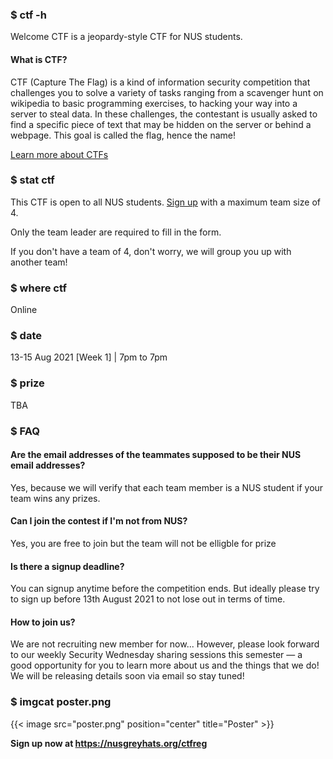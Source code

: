 ### $ ctf -h

Welcome CTF is a jeopardy-style CTF for NUS students.

#### What is CTF?

CTF (Capture The Flag) is a kind of information security competition that challenges you to solve a variety of tasks ranging from a scavenger hunt on wikipedia to basic programming exercises, to hacking your way into a server to steal data. In these challenges, the contestant is usually asked to find a specific piece of text that may be hidden on the server or behind a webpage. This goal is called the flag, hence the name!

[Learn more about CTFs](https://dev.to/atan/what-is-ctf-and-how-to-get-started-3f04)

### $ stat ctf

This CTF is open to all NUS students. [Sign up](https://nusgreyhats.org/ctfreg) with a maximum team size of 4.

Only the team leader are required to fill in the form.

If you don't have a team of 4, don't worry, we will group you up with another team!

### $ where ctf
Online

### $ date

13-15 Aug 2021 [Week 1] | 7pm to 7pm

### $ prize

TBA

### $ FAQ

#### Are the email addresses of the teammates supposed to be their NUS email addresses?
Yes, because we will verify that each team member is a NUS student if your team wins any prizes.

#### Can I join the contest if I'm not from NUS?
Yes, you are free to join but the team will not be elligble for prize

#### Is there a signup deadline?
You can signup anytime before the competition ends. But ideally please try to sign up before 13th August 2021 to not lose out in terms of time.

#### How to join us?
We are not recruiting new member for now... However, please look forward to our weekly Security Wednesday sharing sessions this semester — a good opportunity for you to learn more about us and the things that we do! We will be releasing details soon via email so stay tuned!

### $ imgcat poster.png

{{< image src="poster.png" position="center" title="Poster" >}}

**Sign up now at https://nusgreyhats.org/ctfreg**
